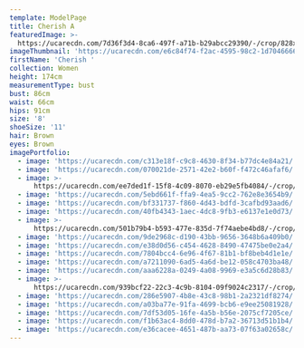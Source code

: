```yaml
---
template: ModelPage
title: Cherish A
featuredImage: >-
  https://ucarecdn.com/7d36f3d4-8ca6-497f-a71b-b29abcc29390/-/crop/828x327/0,0/-/preview/
imageThumbnail: 'https://ucarecdn.com/e6c84f74-f2ac-4595-98c2-1d7046666e28/'
firstName: 'Cherish '
collection: Women
height: 174cm
measurementType: bust
bust: 86cm
waist: 66cm
hips: 91cm
size: '8'
shoeSize: '11'
hair: Brown
eyes: Brown
imagePortfolio:
  - image: 'https://ucarecdn.com/c313e18f-c9c8-4630-8f34-b77dc4e84a21/'
  - image: 'https://ucarecdn.com/070021de-2571-42e2-b60f-f472c46afaf6/'
  - image: >-
      https://ucarecdn.com/ee7ded1f-15f8-4c09-8070-eb29e5fb4084/-/crop/828x1444/0,105/-/preview/
  - image: 'https://ucarecdn.com/5ebd661f-ffa9-4ea5-9cc2-762e8e3654b9/'
  - image: 'https://ucarecdn.com/bf331737-f860-4d43-bdfd-3cafbd93aad6/'
  - image: 'https://ucarecdn.com/40fb4343-1aec-4dc8-9fb3-e6137e1e0d73/'
  - image: >-
      https://ucarecdn.com/501b79b4-b593-477e-835d-7f74aebe4bd8/-/crop/828x1450/0,110/-/preview/
  - image: 'https://ucarecdn.com/9de2968c-d190-43bb-9656-3648b6a409b0/'
  - image: 'https://ucarecdn.com/e38d0d56-c454-4628-8490-47475be0e2a4/'
  - image: 'https://ucarecdn.com/7804bcc4-6e96-4f67-81b1-bf8beb4d1e1e/'
  - image: 'https://ucarecdn.com/a7211090-6ad5-4a6d-be12-058c4703ba48/'
  - image: 'https://ucarecdn.com/aaa6228a-0249-4a08-9969-e3a5c6d28b83/'
  - image: >-
      https://ucarecdn.com/939bcf22-22c3-4c9b-8104-09f9024c2317/-/crop/778x1136/14,320/-/preview/
  - image: 'https://ucarecdn.com/286e5907-4b8e-43c8-98b1-2a2321df8274/'
  - image: 'https://ucarecdn.com/a03ba77e-91fa-4699-bcb6-e9ee25081928/'
  - image: 'https://ucarecdn.com/7df53d05-16fe-4a5b-b56e-2075cf7205ce/'
  - image: 'https://ucarecdn.com/f1b63ac4-8dd0-478d-b7a2-36713d51b1b4/'
  - image: 'https://ucarecdn.com/e36cacee-4651-487b-aa73-07f63a02658c/'
---
```


